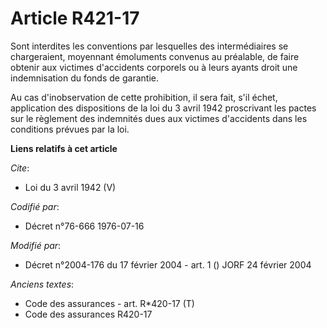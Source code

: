 # Article R421-17

Sont interdites les conventions par lesquelles des intermédiaires se chargeraient, moyennant émoluments convenus au
préalable, de faire obtenir aux victimes d'accidents corporels ou à leurs ayants droit une indemnisation du fonds de
garantie. 

Au cas d'inobservation de cette prohibition, il sera fait, s'il échet, application des dispositions de la loi du 3 avril 1942
proscrivant les pactes sur le règlement des indemnités dues aux victimes d'accidents dans les conditions prévues par la loi.

**Liens relatifs à cet article**

_Cite_:

  - Loi du 3 avril 1942 (V)

_Codifié par_:

  - Décret n°76-666 1976-07-16

_Modifié par_:

  - Décret n°2004-176 du 17 février 2004 - art. 1 () JORF 24 février 2004

_Anciens textes_:

  - Code des assurances - art. R*420-17 (T)
  - Code des assurances R420-17
